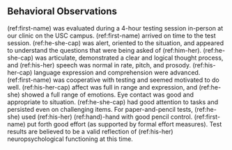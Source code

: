 ## Behavioral Observations

(ref:first-name) was evaluated during a 4-hour testing session in-person at our
clinic on the USC campus. (ref:first-name) arrived on time to the test session.
(ref:he-she-cap) was alert, oriented to the situation, and appeared to
understand the questions that were being asked of (ref:him-her).
(ref:he-she-cap) was articulate, demonstrated a clear and logical thought
process, and (ref:his-her) speech was normal in rate, pitch, and prosody.
(ref:his-her-cap) language expression and comprehension were advanced.
(ref:first-name) was cooperative with testing and seemed motivated to do well.
(ref:his-her-cap) affect was full in range and expression, and (ref:he-she)
showed a full range of emotions. Eye contact was good and appropriate to
situation. (ref:he-she-cap) had good attention to tasks and persisted even on
challenging items. For paper-and-pencil tests, (ref:he-she) used (ref:his-her)
(ref:hand)-hand with good pencil control. (ref:first-name) put forth good effort
(as supported by formal effort measures). Test results are believed to be a
valid reflection of (ref:his-her) neuropsychological functioning at this time.
